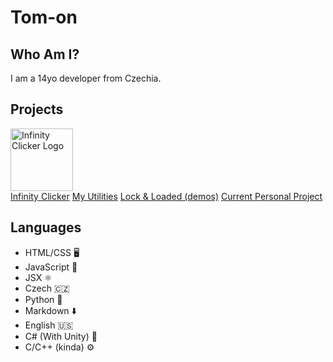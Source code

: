 # Tom-on
## Who Am I?
I am a 14yo developer from Czechia.

## Projects
<img width="100px" height="100px" src="https://cdn.discordapp.com/attachments/811534401540063234/1053616408241639474/Infinity_Clicker_Logo.png" alt="Infinity Clicker Logo" /> \
[Infinity Clicker](https://infinityclicker.web.app/)
[My Utilities](https://my-utilities.web.app/)
[Lock & Loaded (demos)](https://tom-on64.github.io/LockAndLoaded/)
[Current Personal Project](https://personal-6269a.web.app/)

## Languages
- HTML/CSS 🖥
- JavaScript 🗿
- JSX ⚛️
- Czech 🇨🇿
- Python 🐍
- Markdown ⬇️
- English 🇺🇸
- C# (With Unity) 👾
- C/C++ (kinda) ⚙️
